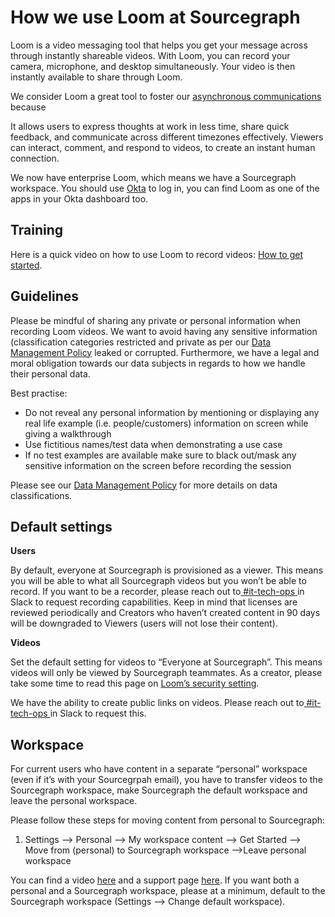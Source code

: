 # How we use Loom at Sourcegraph

Loom is a video messaging tool that helps you get your message across through instantly shareable videos. With Loom, you can record your camera, microphone, and desktop simultaneously. Your video is then instantly available to share through Loom.

We consider Loom a great tool to foster our [asynchronous communications](../../../../communication/asynchronous-communication.md) because

It allows users to express thoughts at work in less time, share quick feedback, and communicate across different timezones effectively. Viewers can interact, comment, and respond to videos, to create an instant human connection.

We now have enterprise Loom, which means we have a Sourcegraph workspace. You should use [Okta](../../../../../departments/tech-ops/tools/Okta/main.md) to log in, you can find Loom as one of the apps in your Okta dashboard too.

## Training

Here is a quick video on how to use Loom to record videos: [How to get started](https://www.loom.com/share/7c7ced4911904070a5627374ccd84e8c).

## Guidelines

Please be mindful of sharing any private or personal information when recording Loom videos. We want to avoid having any sensitive information (classification categories restricted and private as per our [Data Management Policy](../../../../policies/data-management-policy.md) leaked or corrupted. Furthermore, we have a legal and moral obligation towards our data subjects in regards to how we handle their personal data.

Best practise:

- Do not reveal any personal information by mentioning or displaying any real life example (i.e. people/customers) information on screen while giving a walkthrough
- Use fictitious names/test data when demonstrating a use case
- If no test examples are available make sure to black out/mask any sensitive information on the screen before recording the session

Please see our [Data Management Policy](../../../../policies/data-management-policy.md) for more details on data classifications.

## Default settings

**Users**

By default, everyone at Sourcegraph is provisioned as a viewer. This means you will be able to what all Sourcegraph videos but you won’t be able to record. If you want to be a recorder, please reach out to[ #it-tech-ops ](https://sourcegraph.slack.com/archives/C01CSS3TC75)in Slack to request recording capabilities. Keep in mind that licenses are reviewed periodically and Creators who haven’t created content in 90 days will be downgraded to Viewers (users will not lose their content).

**Videos**

Set the default setting for videos to “Everyone at Sourcegraph”. This means videos will only be viewed by Sourcegraph teammates. As a creator, please take some time to read this page on [Loom’s security setting](https://support.loom.com/hc/en-us/articles/360016527597).

We have the ability to create public links on videos. Please reach out to[ #it-tech-ops ](https://sourcegraph.slack.com/archives/C01CSS3TC75)in Slack to request this.

## Workspace

For current users who have content in a separate “personal” workspace (even if it’s with your Sourcegrpah email), you have to transfer videos to the Sourcegraph workspace, make Sourcegraph the default workspace and leave the personal workspace.

Please follow these steps for moving content from personal to Sourcegraph:

1. Settings --> Personal --> My workspace content --> Get Started --> Move from (personal) to Sourcegraph workspace -->Leave personal workspace

You can find a video [here](https://www.loom.com/share/49c91aaa99db47a0bfdf92e0ada8eadb) and a support page [here](https://support.loom.com/hc/en-us/articles/360017747698-How-to-transfer-content-between-Workspaces). If you want both a personal and a Sourcegraph workspace, please at a minimum, default to the Sourcegraph workspace (Settings --> Change default workspace).
